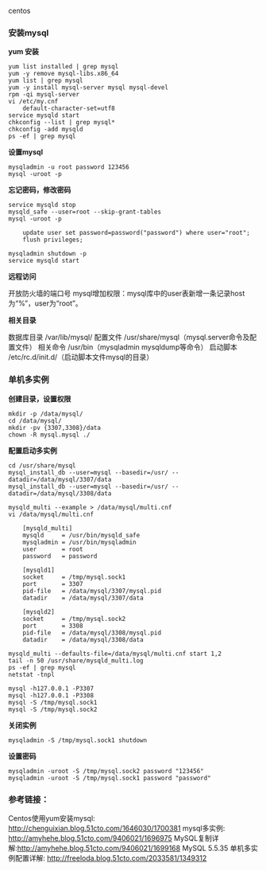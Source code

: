 centos

### 安装mysql

**yum 安装**

    yum list installed | grep mysql
    yum -y remove mysql-libs.x86_64
    yum list | grep mysql
    yum -y install mysql-server mysql mysql-devel
    rpm -qi mysql-server
    vi /etc/my.cnf
        default-character-set=utf8
    service mysqld start
    chkconfig --list | grep mysql*
    chkconfig -add mysqld
    ps -ef | grep mysql

**设置mysql**

    mysqladmin -u root password 123456
    mysql -uroot -p

**忘记密码，修改密码**

    service mysqld stop
    mysqld_safe --user=root --skip-grant-tables
    mysql -uroot -p

        update user set password=password("password") where user="root";
        flush privileges; 

    mysqladmin shutdown -p
    service mysqld start

**远程访问**

开放防火墙的端口号
mysql增加权限：mysql库中的user表新增一条记录host为“%”，user为“root”。

**相关目录**

数据库目录
/var/lib/mysql/
配置文件
/usr/share/mysql（mysql.server命令及配置文件）
相关命令
/usr/bin（mysqladmin mysqldump等命令）
启动脚本
/etc/rc.d/init.d/（启动脚本文件mysql的目录）

### 单机多实例

**创建目录，设置权限**

    mkdir -p /data/mysql/
    cd /data/mysql/
    mkdir -pv {3307,3308}/data
    chown -R mysql.mysql ./

**配置启动多实例**

    cd /usr/share/mysql
    mysql_install_db --user=mysql --basedir=/usr/ --datadir=/data/mysql/3307/data
    mysql_install_db --user=mysql --basedir=/usr/ --datadir=/data/mysql/3308/data

    mysqld_multi --example > /data/mysql/multi.cnf
    vi /data/mysql/multi.cnf

        [mysqld_multi]
        mysqld     = /usr/bin/mysqld_safe
        mysqladmin = /usr/bin/mysqladmin
        user       = root 
        password   = password 

        [mysqld1]
        socket     = /tmp/mysql.sock1
        port       = 3307
        pid-file   = /data/mysql/3307/mysql.pid
        datadir    = /data/mysql/3307/data

        [mysqld2]
        socket     = /tmp/mysql.sock2
        port       = 3308
        pid-file   = /data/mysql/3308/mysql.pid
        datadir    = /data/mysql/3308/data

    mysqld_multi --defaults-file=/data/mysql/multi.cnf start 1,2
    tail -n 50 /usr/share/mysqld_multi.log
    ps -ef | grep mysql
    netstat -tnpl

    mysql -h127.0.0.1 -P3307
    mysql -h127.0.0.1 -P3308
    mysql -S /tmp/mysql.sock1
    mysql -S /tmp/mysql.sock2

**关闭实例**

    mysqladmin -S /tmp/mysql.sock1 shutdown

**设置密码**

    mysqladmin -uroot -S /tmp/mysql.sock2 password "123456"
    mysqladmin -uroot -S /tmp/mysql.sock1 password "password"

### 参考链接：

Centos使用yum安装mysql: http://chenguixian.blog.51cto.com/1646030/1700381
mysql多实例: http://amyhehe.blog.51cto.com/9406021/1696975
MySQL复制详解:http://amyhehe.blog.51cto.com/9406021/1699168
MySQL 5.5.35 单机多实例配置详解: http://freeloda.blog.51cto.com/2033581/1349312

